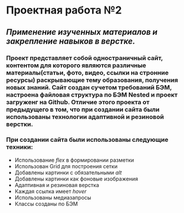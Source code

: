 # Проектная работа №2
## *Применение изученных материалов и закрепление навыков в верстке.*
### Проект представляет собой одностраничный сайт, контентом для которого являются различные материалы(статьи, фото, видео, ссылки на стронние ресурсы) раскрывающие тему образования, получения новых знаний.  Сайт создан сучетом требований БЭМ, настроена файловая структура по БЭМ Nested и проект загруженг на Github. Отличие этого проекта от предыдущего в том, что при создании сайта были использованы технологии адаптивной и резиновой верстки.
### При создании сайта были использованы следующие техники:
- Использование *flex* в формировании разметки
- Использован Grid для построения сетки
- Добавлены картинки с обязательными *alt*
- Добавлены картинки как фоновые изображения
- Адаптивная и резиновая верстка
- Каждая ссылка имеет *hover*
- Использованы медиазапросы
- Классы созданы по БЭМ
